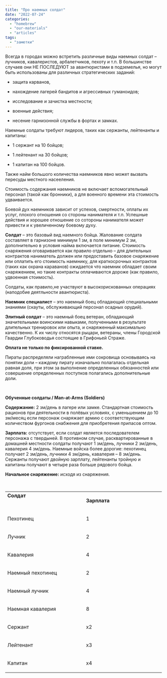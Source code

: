 ```yaml
---
title: "Про наемных солдат"
date: "2022-07-24"
categories: 
  - "homebrew"
  - "our-materials"
  - "articles"
tags: 
  - "заметки"
---
```


Всегда в городах можно встретить различные виды наемных солдат – лучников, кавалеристов, арбалетчиков, пехоту и т.п. В большинстве случаев они НЕ ПОСЛЕДУЮТ за авантюристами в подземелья, но могут быть использованы для различных стратегических заданий:

- защита карванов,
    
- нахождение лагерей бандитов и агрессивных гуманоидов;
    
- исследование и зачистка местности;
    
- военные действия;
    
- несение гарнизонной службы в фортах и замках.
    

Наемные солдаты требуют лидеров, таких как сержанты, лейтенанты и капитаны:

- 1 сержант на 10 бойцов;
    
- 1 лейтенант на 30 бойцов;
    
- 1 капитан на 100 бойцов.
    

Также найм большого количества наемников явно может вызвать пересуды местного насееления.

Стоимость содержания наемников не включает вспомогательный персонал (такой как бронники), а для военного времени эта стоимость удваивается.

Боевой дух наемников зависит от успехов, смертности, оплаты их услуг, плохого отношения со стороны нанимателя и т.п. Успешные действия и хорошее отношение со сотороны нанимателя может привести и к увеличенному боевому духу.

**Солдат** – это базовый вид наемного бойца. Жалование солдата составляет в гарнизоне минимум 1 зм, в поле минимум 2 зм, дополнительно в условия найма включается питание. Стоимость снаряжения оговаривается как правило отдельно – для длительных контрактов наниматель должен или предоставить базовое снаряжение или оплатить его стоимость наемнику, для краткосрочных контрактов (таких как охрана караванов) ожидается что наемник обладает своим снаряжением, но такие контракты оплачиваются дороже (как правило, удвоенная стоимость).

Солдаты, как правило,не участвуют в высокорискованных операциях (наподобие деятльности авантюриста).

**Наемник специалист** – это наемный боец обладающий специальными знаниями (скауты, обслуживающий персонал осадных орудий).

**Элитный солдат** – это наемный боец ветеран, обладающий значительными воинскими навыками, полученными в результате длительных тренировок или опыта, и снаряженный максимально качественно. К их числу относятся рыцари, ветераны, члены Городской Гвардии Глубоководья состоящие в Грифоньей Страже.

**Оплата не только по фиксированной ставке.**

Пираты распределяли награбленные ими сокровища основываясь на понятии доли – каждому пирату изначально полагалась отдельная равная доля, при этом за выполнение определенных обязанностей или совершение определенных поступков полагались дополнительные доли.

 

**Обученные солдаты / Man-at-Arms (Soldiers)**

**Содержание:** 2 зм/день в лагере или замке. Стандартная стоимость рационов при деятельности в полёвых условиях, с уменьшением до 10 зм/месяц если персонаж снаряжает армию с соответствующим количеством фургонов снабжения для приобретения припасов оптом.

**Зарплата:** отсутствует, если солдат является последователем персонажа с твердыней. В противном случае, расквартированные в домашней местности солдаты получают 1 зм/день, лучники 2 зм/день, кавалерия 4 зм/день. Наемные войска более дорогие: пехотинец получает 2 зм/день, лучники 4 зм/день, кавалерия – 8 зм/день. Сержанты получают двойную зарплату, лейтенанты тройную и капитаны получают в четыре раза больше рядового бойца.

**Начальное снаряжение:** исходя из снаряжения.

 

<table style="border-collapse:collapse" border="0"><colgroup><col style="width:312px"><col style="width:312px"></colgroup><tbody valign="top"><tr><td style="padding-left: 7px; padding-right: 7px"><strong>Солдат</strong><p></p></td><td style="padding-left: 7px; padding-right: 7px"><p><strong>Зарплата</strong></p></td></tr><tr><td style="padding-left: 7px; padding-right: 7px"><p>Пехотинец</p></td><td style="padding-left: 7px; padding-right: 7px"><p>1</p></td></tr><tr><td style="padding-left: 7px; padding-right: 7px"><p>Лучник</p></td><td style="padding-left: 7px; padding-right: 7px"><p>2</p></td></tr><tr><td style="padding-left: 7px; padding-right: 7px"><p>Кавалерия</p></td><td style="padding-left: 7px; padding-right: 7px"><p>4</p></td></tr><tr><td style="padding-left: 7px; padding-right: 7px"><p>Наемный пехотинец</p></td><td style="padding-left: 7px; padding-right: 7px"><p>2</p></td></tr><tr><td style="padding-left: 7px; padding-right: 7px"><p>Наемный лучник</p></td><td style="padding-left: 7px; padding-right: 7px"><p>4</p></td></tr><tr><td style="padding-left: 7px; padding-right: 7px"><p>Наемная кавалерия</p></td><td style="padding-left: 7px; padding-right: 7px"><p>8</p></td></tr><tr><td style="padding-left: 7px; padding-right: 7px"><p>Сержант</p></td><td style="padding-left: 7px; padding-right: 7px"><p>х2</p></td></tr><tr><td style="padding-left: 7px; padding-right: 7px"><p>Лейтенант</p></td><td style="padding-left: 7px; padding-right: 7px"><p>х3</p></td></tr><tr><td style="padding-left: 7px; padding-right: 7px"><p>Капитан</p></td><td style="padding-left: 7px; padding-right: 7px"><p>х4</p></td></tr></tbody></table>
